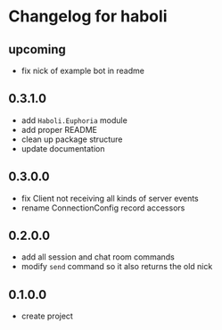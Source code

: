 # Changelog for haboli

## upcoming
* fix nick of example bot in readme

## 0.3.1.0
* add `Haboli.Euphoria` module
* add proper README
* clean up package structure
* update documentation

## 0.3.0.0
* fix Client not receiving all kinds of server events
* rename ConnectionConfig record accessors

## 0.2.0.0
* add all session and chat room commands
* modify `send` command so it also returns the old nick

## 0.1.0.0
* create project
